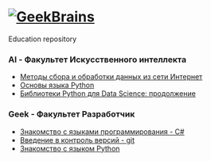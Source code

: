 # [![GeekBrains](https://frontend-scripts.hb.bizmrg.com/unique-hf/svg/logo.svg)](https://gb.ru)
Education repository

### AI - Факультет Искусственного интеллекта

* [Методы сбора и обработки данных из сети Интернет](https://github.com/XYI7I/GeekBrains/tree/main/AI/Method_collecting_Internet_data)<br>
* [Основы языка Python](https://github.com/XYI7I/GeekBrains/tree/main/AI/Python)<br>
* [Библиотеки Python для Data Science: продолжение](https://github.com/XYI7I/GeekBrains/tree/main/AI/PythonDS_2)

### Geek - Факультет Разработчик

* [Знакомство с языками программирования - C#](https://github.com/XYI7I/GeekBrains/tree/main/Geek/C%23)<br>
* [Введение в контроль версий - git](https://github.com/XYI7I/GeekBrains/tree/main/Geek/Git)<br>
* [Знакомство с языком Python](https://github.com/XYI7I/GeekBrains/tree/main/Geek/PythonStart)
